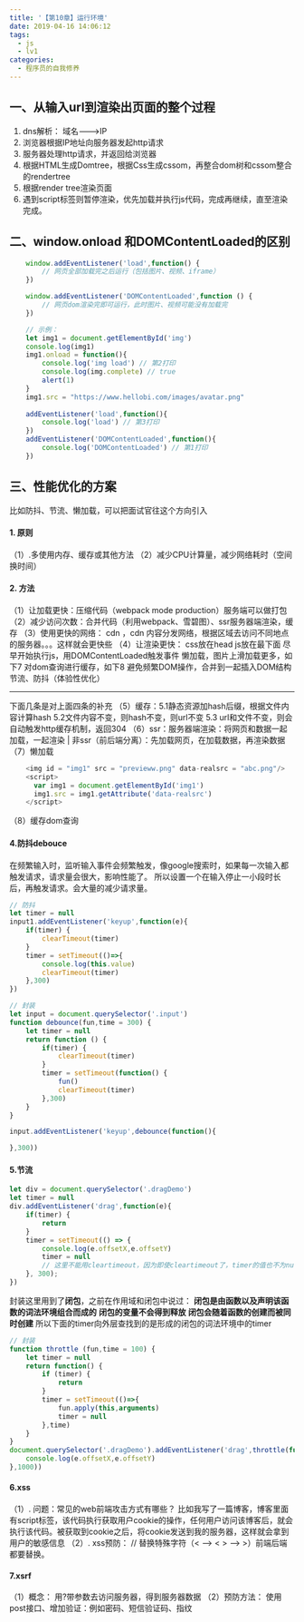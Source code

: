```yaml
---
title: '【第10章】运行环境'
date: 2019-04-16 14:06:12
tags:
  - js
  - lv1
categories:
  - 程序员的自我修养
---
```

<meta name="referrer" content="no-referrer">


## 一、从输入url到渲染出页面的整个过程
1. dns解析： 域名--->IP
2. 浏览器根据IP地址向服务器发起http请求
3. 服务器处理http请求，并返回给浏览器
4. 根据HTML生成Domtree，根据Css生成cssom，再整合dom树和cssom整合的rendertree
5. 根据render tree渲染页面
6. 遇到script标签则暂停渲染，优先加载并执行js代码，完成再继续，直至渲染完成。
## 二、window.onload 和DOMContentLoaded的区别
```js
    window.addEventListener('load',function() {
        // 网页全部加载完之后运行（包括图片、视频、iframe）
    }) 
```
```js
    window.addEventListener('DOMContentLoaded',function () {
        // 网页dom渲染完即可运行，此时图片、视频可能没有加载完
    })
```
```js
    // 示例：
    let img1 = document.getElementById('img')
    console.log(img1)
    img1.onload = function(){
        console.log('img load') // 第2打印
        console.log(img.complete) // true
        alert(1)
    }
    img1.src = "https://www.hellobi.com/images/avatar.png"
    
    addEventListener('load',function(){
        console.log('load') // 第3打印
    })
    addEventListener('DOMContentLoaded',function(){
        console.log('DOMContentLoaded') // 第1打印
    })

```
## 三、性能优化的方案
比如防抖、节流、懒加载，可以把面试官往这个方向引入
#### 1. 原则
（1）.多使用内存、缓存或其他方法
（2）减少CPU计算量，减少网络耗时（空间换时间）
#### 2. 方法
（1）让加载更快：压缩代码（webpack mode production）服务端可以做打包
（2）减少访问次数：合并代码（利用webpack、雪碧图）、ssr服务器端渲染，缓存
（3）使用更快的网络： cdn ，cdn 内容分发网络，根据区域去访问不同地点的服务器。。。这样就会更快些
（4）让渲染更快： 
    css放在head js放在最下面
    尽早开始执行js，用DOMContentLoaded触发事件
    懒加载，图片上滑加载更多，如下7
    对dom查询进行缓存，如下8
    避免频繁DOM操作，合并到一起插入DOM结构
    节流、防抖（体验性优化）
<hr>

下面几条是对上面四条的补充
（5）缓存：5.1静态资源加hash后缀，根据文件内容计算hash 5.2文件内容不变，则hash不变，则url不变 5.3 url和文件不变，则会自动触发http缓存机制，返回304
（6）ssr：服务器端渲染：将网页和数据一起加载，一起渲染 | 非ssr（前后端分离）：先加载网页，在加载数据，再渲染数据
（7）懒加载
```js
    <img id = "img1" src = "previeww.png" data-realsrc = "abc.png"/>
    <script>
      var img1 = document.getElementById('img1')
      img1.src = img1.getAttribute('data-realsrc')
    </script>
```
（8）缓存dom查询

#### 4.防抖debouce
在频繁输入时，监听输入事件会频繁触发，像google搜索时，如果每一次输入都触发请求，请求量会很大，影响性能了。
所以设置一个在输入停止一小段时长后，再触发请求。会大量的减少请求量。
```js
// 防抖
let timer = null
input1.addEventListener('keyup',function(e){
    if(timer) {
        clearTimeout(timer)
    }
    timer = setTimeout(()=>{
        console.log(this.value)
        clearTimeout(timer)
    },300)
})
```
```js
// 封装
let input = document.querySelector('.input')
function debounce(fun,time = 300) {
    let timer = null
    return function () {
        if(timer) {
            clearTimeout(timer)
        }
        timer = setTimeout(function() {
            fun()
            clearTimeout(timer)
        },300)
    }
}

input.addEventListener('keyup',debounce(function(){

},300))
```
#### 5.节流
```js
let div = document.querySelector('.dragDemo')
let timer = null
div.addEventListener('drag',function(e){
    if(timer) {
        return
    }
    timer = setTimeout(() => {
        console.log(e.offsetX,e.offsetY)
        timer = null
        // 这里不能用cleartimeout，因为即使cleartimeout了，timer的值也不为null，而是停在了当前的计数不再递增
    }, 300);
})
```
封装这里用到了**闭包**，之前在作用域和闭包中说过：
**闭包是由函数以及声明该函数的词法环境组合而成的**
**闭包的变量不会得到释放**
**闭包会随着函数的创建而被同时创建**
所以下面的timer向外层查找到的是形成的闭包的词法环境中的timer
```js
// 封装
function throttle (fun,time = 100) {
    let timer = null
    return function() {
        if (timer) {
            return
        }
        timer = setTimeout(()=>{
            fun.apply(this,arguments)
            timer = null
        },time)
    }
}
document.querySelector('.dragDemo').addEventListener('drag',throttle(function(e) {
    console.log(e.offsetX,e.offsetY)
},1000))
```
#### 6.xss
（1）. 问题：常见的web前端攻击方式有哪些？
比如我写了一篇博客，博客里面有script标签，该代码执行获取用户cookie的操作，任何用户访问该博客后，就会执行该代码。被获取到cookie之后，将cookie发送到我的服务器，这样就会拿到用户的敏感信息
（2）. xss预防：
//      替换特殊字符（< --> &lt; >  --> &gt;）前端后端都要替换。
#### 7.xsrf
（1）概念：
用?带参数去访问服务器，得到服务器数据
（2）预防方法：
    使用post接口、增加验证：例如密码、短信验证码、指纹


    